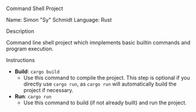 Command Shell Project

Name: Simon "Sy" Schmidt
Language: Rust

Description

Command line shell project which imnplements basic builtin commands and program execution. 

Instructions

- **Build**: `cargo build`
  - Use this command to compile the project. This step is optional if you directly use `cargo run`, as `cargo run` will automatically build the project if necessary.
- **Run**: `cargo run`
  - Use this command to build (if not already built) and run the project.

